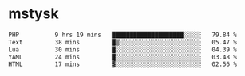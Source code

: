# mstysk

<!--START_SECTION:waka-->

```txt
PHP          9 hrs 19 mins   ████████████████████░░░░░   79.84 %
Text         38 mins         █▒░░░░░░░░░░░░░░░░░░░░░░░   05.47 %
Lua          30 mins         █░░░░░░░░░░░░░░░░░░░░░░░░   04.39 %
YAML         24 mins         █░░░░░░░░░░░░░░░░░░░░░░░░   03.48 %
HTML         17 mins         ▓░░░░░░░░░░░░░░░░░░░░░░░░   02.56 %
```

<!--END_SECTION:waka-->
